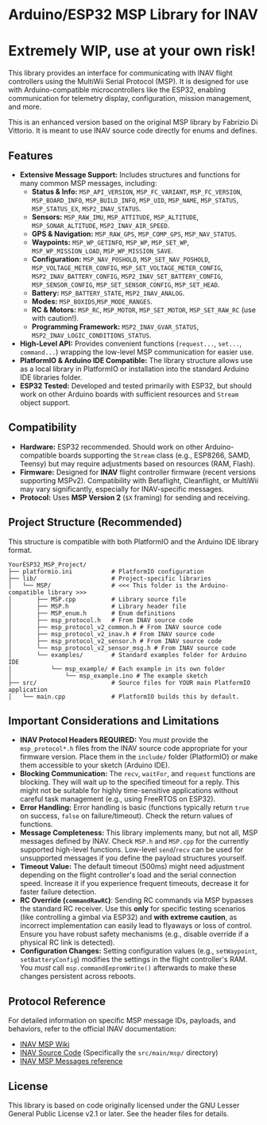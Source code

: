 # Arduino/ESP32 MSP Library for INAV

# Extremely WIP, use at your own risk!

This library provides an interface for communicating with INAV flight controllers using the MultiWii Serial Protocol (MSP). It is designed for use with Arduino-compatible microcontrollers like the ESP32, enabling communication for telemetry display, configuration, mission management, and more.

This is an enhanced version based on the original MSP library by Fabrizio Di Vittorio. It is meant to use INAV source code directly for enums and defines.

## Features

*   **Extensive Message Support:** Includes structures and functions for many common MSP messages, including:
    *   **Status & Info:** `MSP_API_VERSION`, `MSP_FC_VARIANT`, `MSP_FC_VERSION`, `MSP_BOARD_INFO`, `MSP_BUILD_INFO`, `MSP_UID`, `MSP_NAME`, `MSP_STATUS`, `MSP_STATUS_EX`, `MSP2_INAV_STATUS`.
    *   **Sensors:** `MSP_RAW_IMU`, `MSP_ATTITUDE`, `MSP_ALTITUDE`, `MSP_SONAR_ALTITUDE`, `MSP2_INAV_AIR_SPEED`.
    *   **GPS & Navigation:** `MSP_RAW_GPS`, `MSP_COMP_GPS`, `MSP_NAV_STATUS`.
    *   **Waypoints:** `MSP_WP_GETINFO`, `MSP_WP`, `MSP_SET_WP`, `MSP_WP_MISSION_LOAD`, `MSP_WP_MISSION_SAVE`.
    *   **Configuration:** `MSP_NAV_POSHOLD`, `MSP_SET_NAV_POSHOLD`, `MSP_VOLTAGE_METER_CONFIG`, `MSP_SET_VOLTAGE_METER_CONFIG`, `MSP2_INAV_BATTERY_CONFIG`, `MSP2_INAV_SET_BATTERY_CONFIG`, `MSP_SENSOR_CONFIG`, `MSP_SET_SENSOR_CONFIG`, `MSP_SET_HEAD`.
    *   **Battery:** `MSP_BATTERY_STATE`, `MSP2_INAV_ANALOG`.
    *   **Modes:** `MSP_BOXIDS`,`MSP_MODE_RANGES`.
    *   **RC & Motors:** `MSP_RC`, `MSP_MOTOR`, `MSP_SET_MOTOR`, `MSP_SET_RAW_RC` (use with caution!).
    *   **Programming Framework:** `MSP2_INAV_GVAR_STATUS`, `MSP2_INAV_LOGIC_CONDITIONS_STATUS`.
*   **High-Level API:** Provides convenient functions (`request...`, `set...`, `command...`) wrapping the low-level MSP communication for easier use.
*   **PlatformIO & Arduino IDE Compatible:** The library structure allows use as a local library in PlatformIO or installation into the standard Arduino IDE libraries folder.
*   **ESP32 Tested:** Developed and tested primarily with ESP32, but should work on other Arduino boards with sufficient resources and `Stream` object support.

## Compatibility

*   **Hardware:** ESP32 recommended. Should work on other Arduino-compatible boards supporting the `Stream` class (e.g., ESP8266, SAMD, Teensy) but may require adjustments based on resources (RAM, Flash).
*   **Firmware:** Designed for **INAV** flight controller firmware (recent versions supporting MSPv2). Compatibility with Betaflight, Cleanflight, or MultiWii may vary significantly, especially for INAV-specific messages.
*   **Protocol:** Uses **MSP Version 2** (`$X` framing) for sending and receiving.

## Project Structure (Recommended)

This structure is compatible with both PlatformIO and the Arduino IDE library format.

```
YourESP32_MSP_Project/
├── platformio.ini           # PlatformIO configuration
├── lib/                     # Project-specific libraries
│   └── MSP/                 # <<< This folder is the Arduino-compatible library >>>
│       ├── MSP.cpp          # Library source file
│       ├── MSP.h            # Library header file
│       ├── MSP_enum.h       # Enum definitions
│       ├── msp_protocol.h   # From INAV source code
│       ├── msp_protocol_v2_common.h # From INAV source code
│       ├── msp_protocol_v2_inav.h # From INAV source code
│       ├── msp_protocol_v2_sensor.h # From INAV source code
│       └── msp_protocol_v2_sensor_msg.h # From INAV source code
│       └── examples/        # Standard examples folder for Arduino IDE
│           └── msp_example/ # Each example in its own folder
│               └── msp_example.ino # The example sketch
├── src/                     # Source files for YOUR main PlatformIO application
│   └── main.cpp             # PlatformIO builds this by default.
```

## Important Considerations and Limitations

*   **INAV Protocol Headers REQUIRED:** You *must* provide the `msp_protocol*.h` files from the INAV source code appropriate for your firmware version. Place them in the `include/` folder (PlatformIO) or make them accessible to your sketch (Arduino IDE).
*   **Blocking Communication:** The `recv`, `waitFor`, and `request` functions are blocking. They will wait up to the specified timeout for a reply. This might not be suitable for highly time-sensitive applications without careful task management (e.g., using FreeRTOS on ESP32).
*   **Error Handling:** Error handling is basic (functions typically return `true` on success, `false` on failure/timeout). Check the return values of functions.
*   **Message Completeness:** This library implements many, but not all, MSP messages defined by INAV. Check `MSP.h` and `MSP.cpp` for the currently supported high-level functions. Low-level `send`/`recv` can be used for unsupported messages if you define the payload structures yourself.
*   **Timeout Value:** The default timeout (500ms) might need adjustment depending on the flight controller's load and the serial connection speed. Increase it if you experience frequent timeouts, decrease it for faster failure detection.
*   **RC Override (`commandRawRC`)**: Sending RC commands via MSP bypasses the standard RC receiver. Use this **only** for specific testing scenarios (like controlling a gimbal via ESP32) and **with extreme caution**, as incorrect implementation can easily lead to flyaways or loss of control. Ensure you have robust safety mechanisms (e.g., disable override if a physical RC link is detected).
*   **Configuration Changes:** Setting configuration values (e.g., `setWaypoint`, `setBatteryConfig`) modifies the settings in the flight controller's RAM. You *must* call `msp.commandEepromWrite()` afterwards to make these changes persistent across reboots.

## Protocol Reference

For detailed information on specific MSP message IDs, payloads, and behaviors, refer to the official INAV documentation:

*   [INAV MSP Wiki](https://github.com/iNavFlight/inav/wiki/MSP-V2)
*   [INAV Source Code](https://github.com/iNavFlight/inav/) (Specifically the `src/main/msp/` directory)
*   [INAV MSP Messages reference](https://github.com/iNavFlight/inav/wiki/MSP-Messages-reference)

## License

This library is based on code originally licensed under the GNU Lesser General Public License v2.1 or later. See the header files for details.
```
